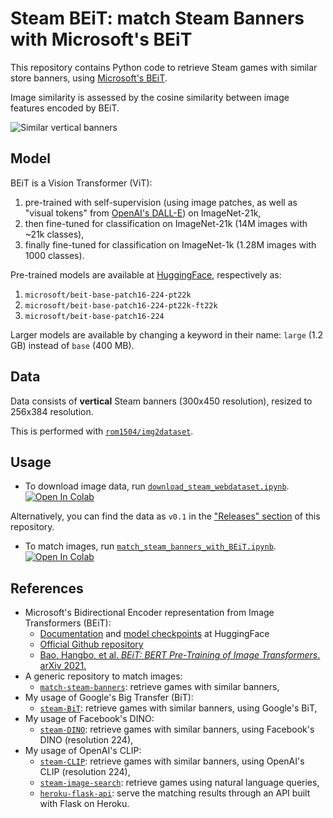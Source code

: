 # Steam BEiT: match Steam Banners with Microsoft's BEiT

This repository contains Python code to retrieve Steam games with similar store banners, using [Microsoft's BEiT][hugging-face-doc].

Image similarity is assessed by the cosine similarity between image features encoded by BEiT.

![Similar vertical banners][wiki-cover]

## Model

BEiT is a Vision Transformer (ViT):
1. pre-trained with self-supervision (using image patches, as well as "visual tokens" from [OpenAI's DALL-E][openai-dalle]) on ImageNet-21k,
2. then fine-tuned for classification on ImageNet-21k (14M images with ~21k classes),
3. finally fine-tuned for classification on ImageNet-1k (1.28M images with 1000 classes).

Pre-trained models are available at [HuggingFace][hugging-face-models], respectively as:
1. `microsoft/beit-base-patch16-224-pt22k`
2. `microsoft/beit-base-patch16-224-pt22k-ft22k`
3. `microsoft/beit-base-patch16-224`

Larger models are available by changing a keyword in their name: `large` (1.2 GB) instead of `base` (400 MB).

## Data

Data consists of **vertical** Steam banners (300x450 resolution), resized to 256x384 resolution.

This is performed with [`rom1504/img2dataset`][img2dataset-github].

## Usage

- To download image data, run [`download_steam_webdataset.ipynb`][download_steam_webdataset-notebook].
[![Open In Colab][colab-badge]][download_steam_webdataset-notebook]

Alternatively, you can find the data as `v0.1` in the ["Releases" section][github-releases] of this repository.

- To match images, run [`match_steam_banners_with_BEiT.ipynb`][match_steam_banners_with_BEiT-notebook].
[![Open In Colab][colab-badge]][match_steam_banners_with_BEiT-notebook]

## References

-   Microsoft's Bidirectional Encoder representation from Image Transformers (BEiT):
    - [Documentation][hugging-face-doc] and [model checkpoints][hugging-face-models] at HuggingFace
    - [Official Github repository][ms-beit-code]
    - [Bao, Hangbo, et al. *BEiT: BERT Pre-Training of Image Transformers*. arXiv 2021.][ms-beit-paper]
-   A generic repository to match images:
    - [`match-steam-banners`][banner-repository-generic]: retrieve games with similar banners,
-   My usage of Google's Big Transfer (BiT):
    - [`steam-BiT`][banner-repository-BiT]: retrieve games with similar banners, using Google's BiT,
-   My usage of Facebook's DINO:
    - [`steam-DINO`][banner-repository-DINO]: retrieve games with similar banners, using Facebook's DINO (resolution 224),
-   My usage of OpenAI's CLIP:
    - [`steam-CLIP`][banner-repository-CLIP]: retrieve games with similar banners, using OpenAI's CLIP (resolution 224),
    - [`steam-image-search`][natural-language-search]: retrieve games using natural language queries,
    - [`heroku-flask-api`][my-flask-API]: serve the matching results through an API built with Flask on Heroku.

<!-- Definitions -->

[wiki-cover]: <https://github.com/woctezuma/steam-BEiT/wiki/img/illustration.jpg>
[download_steam_webdataset-notebook]: <https://colab.research.google.com/github/woctezuma/steam-BiT/blob/main/download_steam_webdataset.ipynb>
[match_steam_banners_with_BEiT-notebook]: <https://colab.research.google.com/github/woctezuma/steam-BEiT/blob/main/match_steam_banners_with_BEiT.ipynb>

[openai-dalle]: <>

[github-releases]: <https://github.com/woctezuma/steam-BiT/releases>
[img2dataset-github]: <https://github.com/rom1504/img2dataset>

[hugging-face-models]: <https://huggingface.co/models?filter=beit>
[hugging-face-doc]: <https://huggingface.co/transformers/master/model_doc/beit.html>
[ms-beit-code]: <https://github.com/microsoft/unilm/tree/master/beit>
[ms-beit-paper]: <https://arxiv.org/abs/2106.08254>

[banner-repository-generic]: <https://github.com/woctezuma/match-steam-banners>
[banner-repository-BiT]: <https://github.com/woctezuma/steam-BiT>
[banner-repository-DINO]: <https://github.com/woctezuma/steam-DINO>

[banner-repository-CLIP]: <https://github.com/woctezuma/steam-CLIP>
[natural-language-search]: <https://github.com/woctezuma/steam-image-search>
[my-flask-API]: <https://github.com/woctezuma/heroku-flask-api>

[colab-badge]: <https://colab.research.google.com/assets/colab-badge.svg>
